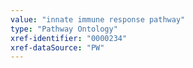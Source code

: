 ```yaml
---
value: "innate immune response pathway"
type: "Pathway Ontology"
xref-identifier: "0000234"
xref-dataSource: "PW"
---
```

